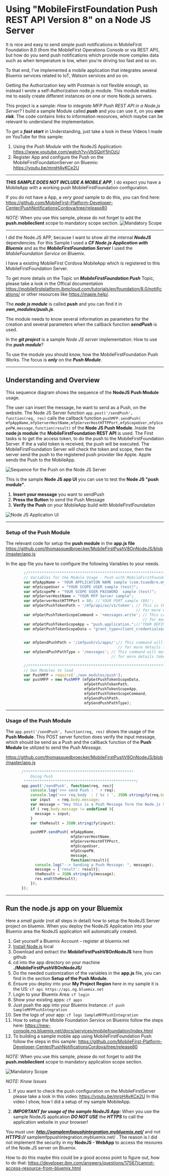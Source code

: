 # Using "MobileFirstFoundation Push REST API Version 8" on a Node JS Server

It is nice and easy to send simple push notifications in MobileFirst Foundation 8.0 (from the MobileFirst Operations Console or via REST API), but how do you send push notifications which provide more complex data such as when temperature is low, when you're driving too fast and so on.

To that end, I've implemented a mobile application that integrates several Bluemix services related to IoT, Watson services and so on.

Getting the Authorization key with Postman is not flexible enough, so instead I wrote a self-Authorization node.js module. This module enables me to easily create different instances on one or more Node.js servers.


This project is a sample: _How to integrate MFP Push REST API in a Node.js Server?_
I build a sample Module called ***push*** and you can use it, on you ***own risk***.
The code contains links to information resources, which maybe can be relevant to understand
the implementation.

To get a ***fast start*** in Understanding, just take a look in these Videos I made on YouTube for this sample:

1. Using the _Push Module_ with the NodeJS Application: https://www.youtube.com/watch?v=VbSQpY5hOzU
2. Register App and configure the Push on the MobileFirstFoundationServer on Bluemix: https://youtu.be/mrpHAvKCe2U

---
***THIS SAMPLE DOES NOT INCLUDE A MOBILE APP***, I do expect you have a MobileApp with a working push MobileFirstFoundation configuration.

If you do not have a App, a _very good_ sample to do this, you can find here:
https://github.com/MobileFirst-Platform-Developer-Center/PushNotificationsCordova/tree/release80

_NOTE:_ When you use this sample, please do not forget to add the **push.mobileclient** scope to mandatory scope section.
![Mandatory Scope](https://github.com/thomassuedbroecker/MobileFirstPushV8OnNodeJS/blob/master/Documentation/scope_mobilepush.png)

---
I did the Node.JS APP, because I want to show all the internal ***NodeJS*** dependencies.
For this Sample I used a ***CF Node.js Application with Bluemix*** and as the
***MobileFirstFoundation Server*** I used the _MobileFoundation Service_ on Bluemix.

I have a existing MobileFirst Cordova MobileApp which is registered to this MobileFirstFoundation Server.

To get more details on the Topic on ***MobileFirstFoundation Push*** Topic, please take a
look in the Offical documentation https://mobilefirstplatform.ibmcloud.com/tutorials/en/foundation/8.0/notifications/ or other resources like https://mapie.help/.

The ***node js module*** is called ***push*** and you can find it in ***own_modules/push.js***.

The module needs to know several information as parameters for the creation and several parameters
when the callback function ***sendPush*** is used.

In the ***git project*** is a sample _Node JS server_ implementation:
How to use the  ***push module***?

To use the module you should know, how the MobileFirstFoundation Push Works.
The focus is ***only*** on the ***Push Module***.

---
## Understanding and Overview

This sequence diagram shows the sequence of the **NodeJS Push Module** usage.

The user can insert the message, he want to send as a Push, on the website.
The Node JS Server function `app.post('/sendPush', function(req, res)` calls
the callback function `pushMFP.sendPush( mfpAppName,mfpServerHostName,mfpServerHostHTTPPort,mfpScopeUser,mfpScopePW,message,function(result)` of the **Node JS Push Module**.
Inside the **node js module** the **MobileFirstFoundation REST API** is used.
The First tasks is to get the access token, to do the push to the MobileFirstFoundation Server.
If the a valid token is received, the push will be executed.
The MobileFirstFoundation Server will check the token and scope, then the server send the push to the
registered push provider like Apple.
Apple sends the Push to the MobileApp.

![Sequence for the Push on the Node JS Server](https://github.com/thomassuedbroecker/MobileFirstPushV8OnNodeJS/blob/master/Documentation/pushModuleSequence-2016-09-26_17-05-54.jpg)

This is the sample **Node JS app UI** you can use to test the **Node JS "push module"**.

1. **Insert your message** you want to sendPush
2. **Press the Button** to send the Push Message
3. **Verify the Push** on your MobileApp build with MobileFirstFoundation

![Node JS Application UI](https://github.com/thomassuedbroecker/MobileFirstPushV8OnNodeJS/blob/master/Documentation/UI-NodeJSApp-2016-09-26_17-05-54.jpg)

---
### Setup of the Push Module
The relevant code for setup the **push module** in the **app.js file**
https://github.com/thomassuedbroecker/MobileFirstPushV8OnNodeJS/blob/master/app.js

In the app file you have to configure the following Variables to your needs.
```javascript
        //******************************************************************************
        // Variables for the Module Usage - Push with MobileFirstFoundation service
        var mfpAppName = 'YOUR APPLICATION NAME sample (com.tsuedbro.mytravelblog)';
        var mfpScopeUser = "YOUR SCOPE USER sample (test)";
        var mfpScopePW = "YOUR SCOPE USER PASSWORD  sample (test)";
        var mfpServerHostName = "YOUR MFP Server sample";
        var mfpServerHostHTTPPort = 80; //'YOUR PORT sample (80)';
        var mfpGetPushTokenPath = '/mfp/api/az/v1/token'; // This is the Tokenpath which will not be changed,
                                                          // for more details take a look in the offical documentation
        var mfpGetPushTokenScopeCommand = '+messages.write'; // This command will mostlikly not be changed,
                                                             // for more details take a look in the offical documentation
        var mfpGetPushTokenScopeApp = "push.application.";//'YOUR DEFINITION FOR THE SCOPE sample (push.application.)';
        var mfpGetPushTokenScopeData = "grant_type=client_credentials&scope="; // This command will mostlikly not be changed,
                                                                               // for more details take a look in the offical documentation

        var mfpSendPushPath = '/imfpush/v1/apps/';// This command will mostlikly not be changed,
                                                  // for more details take a look in the offical documentation
        var mfpSendPushPathType = '/messages'; // This command will mostlikly not be changed,
                                               // for more details take a look in the offical documentation

        //******************************************************************************
        // Own Modules to load
        var PushMFP = require('./own_modules/push');
        var pushMFP = new PushMFP (mfpGetPushTokenScopeData,
                                   mfpGetPushTokenPath,
                                   mfpGetPushTokenScopeApp,
                                   mfpGetPushTokenScopeCommand,
                                   mfpSendPushPath,
                                   mfpSendPushPathType);
```

---
### Usage of the Push Module

The `app.post('/sendPush', function(req, res)` shows the usage of the **Push Module**.
This POST server function does verify the input message, which should be send as a Push and the
callback function of the **Push Module** be utilized to send the _Push Message_.

https://github.com/thomassuedbroecker/MobileFirstPushV8OnNodeJS/blob/master/app.js

```javascript
       /*************************************************
           Doing Push
        **************************************************/
       app.post('/sendPush', function(req, res){
           console.log('>>> send Push : ' + req);
           console.log('>>> req.body  : ( %s ) ', JSON.stringify(req.body));
           var input   = req.body.message;
           var message = "Hey this is a Push Message form the Node.js Server";
           if ( req.body.message != undefined ){
             message = input;
           }
           var theResult = JSON.stringify(input);

           pushMFP.sendPush( mfpAppName,
                             mfpServerHostName,
                             mfpServerHostHTTPPort,
                             mfpScopeUser,
                             mfpScopePW,
                             message,
                             function(result){
             console.log("--> Sending a Push Message: ", message);
             message = {'result': result};
             theResult = JSON.stringify(message);
             res.end(theResult);
           });
       });
```
---
## Run the node.js app on your Bluemix

Here a _small guide_ (not all steps in detail) how to setup the NodeJS Server project on bluemix.
When you deploy the NodeJS Application into your Bluemix area the NodeJS application will automatically created.

1. Get yourself a Bluemix Account – register at bluemix.net
2. [Install Node.js][] local
3. Download and extract the **MobileFirstPushV8OnNodeJS** here from github
4. cd into the app directory on your machine **./MobileFirstPushV8OnNodeJS/**
5. Do the needed customization of the variables in the **app.js** file, you can find in the section **Setup of the Push Module**.
6. Ensure you deploy into your **My Project Region** here in my sample it is the US: `cf api https://api.ng.bluemix.net`
7. Login to your Bluemix Area: `cf login`
8. Show your existing apps: `cf apps`
9. Just push the app into your Bluemix Instance: `cf push SampleMFPPushIntegration`
10. See the logs of your app: `cf logs SampleMFPPushIntegration`
11. How to setup the Mobile Foundation Service on Bluemix follow the steps here: https://new-console.ng.bluemix.net/docs/services/mobilefoundation/index.html
12. To building a sample mobile app using MobileFirstFoundation Push follow the steps in this sample: https://github.com/MobileFirst-Platform-Developer-Center/PushNotificationsCordova/tree/release80

_NOTE:_ When you use this sample, please do not forget to add the **push.mobileclient** scope to mandatory application scope section.

![Mandatory Scope](https://github.com/thomassuedbroecker/MobileFirstPushV8OnNodeJS/blob/master/Documentation/scope_mobilepush.png)

_NOTE: Know Issues_

1. If you want to check the push configuration on the MobileFirstServer please take a look in this video:
https://youtu.be/mrpHAvKCe2U In this video I show, how I did a setup of my sample MobileApp.

2. ***IMPORTANT for usage of the sample NodeJS App:*** When you use the sample NodeJS application ***DO NOT USE*** the ***HTTPS*** to call the application website in your browser!

You must use: ***http://samplemfppushintegration.mybluemix.net/*** and not ***HTTPS://*** samplemfppushintegration.mybluemix.net/ .
The reason is I did not implement the security in my **NodeJS - WebApp** to access the resoures of the Node.JS server on Bluemix.

How to do this maybe this could be a good access point to figure out, how to do that: https://developer.ibm.com/answers/questions/17567/cannot-access-resource-from-bluemix.html



[Install Node.js]: https://nodejs.org/en/download/
